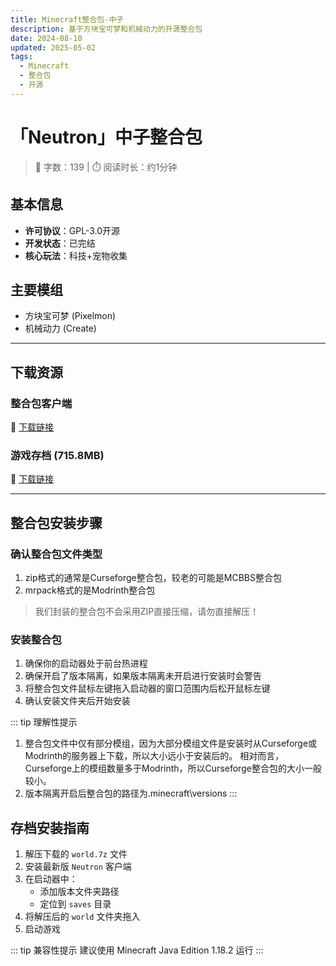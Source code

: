 ```yaml
---
title: Minecraft整合包-中子
description: 基于方块宝可梦和机械动力的开源整合包
date: 2024-08-10
updated: 2025-05-02
tags:
  - Minecraft
  - 整合包
  - 开源
---
```


# 「Neutron」中子整合包

> 📝 字数：139 | ⏱️ 阅读时长：约1分钟

## 基本信息
- **许可协议**：GPL-3.0开源
- **开发状态**：已完结
- **核心玩法**：科技+宠物收集

## 主要模组
- 方块宝可梦 (Pixelmon)
- 机械动力 (Create)

---

## 下载资源

### 整合包客户端
🔗 [下载链接](https://www.123pan.com/s/jUZbVv-0VmU3.html)

### 游戏存档 (715.8MB)
🔗 [下载链接](https://www.123pan.com/s/jUZbVv-jx1U3.html)

---

## 整合包安装步骤

### 确认整合包文件类型
1. zip格式的通常是Curseforge整合包，较老的可能是MCBBS整合包
2. mrpack格式的是Modrinth整合包

> 我们封装的整合包不会采用ZIP直接压缩，请勿直接解压！

### 安装整合包
1. 确保你的启动器处于前台热进程
2. 确保开启了版本隔离，如果版本隔离未开启进行安装时会警告
3. 将整合包文件鼠标左键拖入启动器的窗口范围内后松开鼠标左键
4. 确认安装文件夹后开始安装

::: tip 理解性提示
1. 整合包文件中仅有部分模组，因为大部分模组文件是安装时从Curseforge或Modrinth的服务器上下载，所以大小远小于安装后的。
相对而言，Curseforge上的模组数量多于Modrinth，所以Curseforge整合包的大小一般较小。
2. 版本隔离开启后整合包的路径为.minecraft\versions
:::

## 存档安装指南

1. 解压下载的 `world.7z` 文件
2. 安装最新版 `Neutron` 客户端
3. 在启动器中：
   - 添加版本文件夹路径
   - 定位到 `saves` 目录
4. 将解压后的 `world` 文件夹拖入
5. 启动游戏

::: tip 兼容性提示
建议使用 Minecraft Java Edition 1.18.2 运行
:::